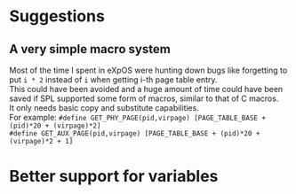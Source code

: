 # Suggestions

## A very simple macro system

Most of the time I spent in eXpOS were hunting down bugs like
forgetting to put `i * 2` instead of `i` when getting i-th page table entry.  
This could have been avoided and a huge amount of time could have been saved if SPL supported
some form of macros, similar to that of C macros.  
It only needs basic copy and substitute capabilities.  
For example:
`#define GET_PHY_PAGE(pid,virpage) [PAGE_TABLE_BASE + (pid)*20 + (virpage)*2]`  
`#define GET_AUX_PAGE(pid,virpage) [PAGE_TABLE_BASE + (pid)*20 + (virpage)*2 + 1]`  

# Better support for variables
